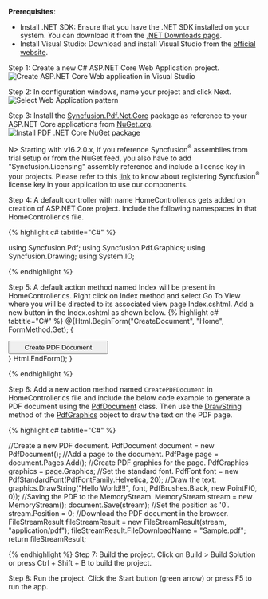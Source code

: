 **Prerequisites**:

* Install .NET SDK: Ensure that you have the .NET SDK installed on your system. You can download it from the [.NET Downloads page](https://dotnet.microsoft.com/en-us/download).
* Install Visual Studio: Download and install Visual Studio from the [official website](https://visualstudio.microsoft.com/downloads/).



Step 1: Create a new C# ASP.NET Core Web Application project.
   ![Create ASP.NET Core Web application in Visual Studio](Asp.Net.Core_images/Creation1.png)

Step 2: In configuration windows, name your project and click Next.
   ![Select Web Application pattern](Asp.Net.Core_images/Creation2.png)

Step 3: Install the [Syncfusion.Pdf.Net.Core](https://www.nuget.org/packages/Syncfusion.Pdf.Net.Core/) package as reference to your ASP.NET Core applications from [NuGet.org](https://www.nuget.org/).
   ![Install PDF .NET Core NuGet package](Asp.Net.Core_images/Creation3.png)

N> Starting with v16.2.0.x, if you reference Syncfusion<sup>&reg;</sup> assemblies from trial setup or from the NuGet feed, you also have to add "Syncfusion.Licensing" assembly reference and include a license key in your projects. Please refer to this [link](https://help.syncfusion.com/common/essential-studio/licensing/overview) to know about registering Syncfusion<sup>&reg;</sup> license key in your application to use our components.

Step 4: A default controller with name HomeController.cs gets added on creation of ASP.NET Core project. Include the following namespaces in that HomeController.cs file.

{% highlight c# tabtitle="C#" %}

   using Syncfusion.Pdf;
   using Syncfusion.Pdf.Graphics;
   using Syncfusion.Drawing;
   using System.IO;

{% endhighlight %}

Step 5: A default action method named Index will be present in HomeController.cs. Right click on Index method and select Go To View where you will be directed to its associated view page Index.cshtml. Add a new button in the Index.cshtml as shown below.
{% highlight c# tabtitle="C#" %}
   @{Html.BeginForm("CreateDocument", "Home", FormMethod.Get);
       {
           <div>
               <input type="submit" value="Create PDF Document" style="width:200px;height:27px" />
           </div>
       }
       Html.EndForm();
   }

{% endhighlight %}

Step 6: Add a new action method named ``CreatePDFDocument`` in HomeController.cs file and include the below code example to generate a PDF document using the [PdfDocument](https://help.syncfusion.com/cr/document-processing/Syncfusion.Pdf.PdfDocument.html) class. Then use the [DrawString](https://help.syncfusion.com/cr/document-processing/Syncfusion.Pdf.Graphics.PdfGraphics.html#Syncfusion_Pdf_Graphics_PdfGraphics_DrawString_System_String_Syncfusion_Pdf_Graphics_PdfFont_Syncfusion_Pdf_Graphics_PdfBrush_System_Drawing_PointF_) method of the [PdfGraphics](https://help.syncfusion.com/cr/document-processing/Syncfusion.Pdf.Graphics.PdfGraphics.html) object to draw the text on the PDF page.

{% highlight c# tabtitle="C#" %}

   //Create a new PDF document.
   PdfDocument document = new PdfDocument();
   //Add a page to the document.
   PdfPage page = document.Pages.Add();
   //Create PDF graphics for the page.
   PdfGraphics graphics = page.Graphics;
   //Set the standard font.
   PdfFont font = new PdfStandardFont(PdfFontFamily.Helvetica, 20);
   //Draw the text.
   graphics.DrawString("Hello World!!!", font, PdfBrushes.Black, new PointF(0, 0));
   //Saving the PDF to the MemoryStream.
   MemoryStream stream = new MemoryStream();
   document.Save(stream);
   //Set the position as '0'.
   stream.Position = 0;
   //Download the PDF document in the browser.
   FileStreamResult fileStreamResult = new FileStreamResult(stream, "application/pdf");
   fileStreamResult.FileDownloadName = "Sample.pdf";
   return fileStreamResult;

{% endhighlight %}
Step 7: Build the project.
   Click on Build > Build Solution or press Ctrl + Shift + B to build the project.

Step 8: Run the project.
   Click the Start button (green arrow) or press F5 to run the app.
